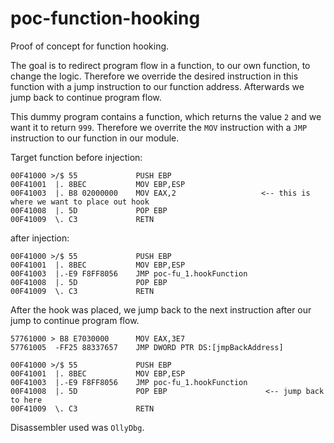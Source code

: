 # poc-function-hooking

Proof of concept for function hooking.

The goal is to redirect program flow in a function, to our own function, to change the logic.
Therefore we override the desired instruction in this function with a jump instruction to our function address.
Afterwards we jump back to continue program flow.

This dummy program contains a function, which returns the value `2` and we want it to return `999`.
Therefore we overrite the `MOV` instruction with a `JMP` instruction to our function in our module.

Target function before injection:

```
00F41000 >/$ 55             PUSH EBP
00F41001  |. 8BEC           MOV EBP,ESP
00F41003  |. B8 02000000    MOV EAX,2                   <-- this is where we want to place out hook
00F41008  |. 5D             POP EBP
00F41009  \. C3             RETN
```

after injection:

```
00F41000 >/$ 55             PUSH EBP
00F41001  |. 8BEC           MOV EBP,ESP
00F41003  |.-E9 F8FF8056    JMP poc-fu_1.hookFunction
00F41008  |. 5D             POP EBP
00F41009  \. C3             RETN
```

After the hook was placed, we jump back to the next instruction after our jump to continue program flow.

```
57761000 > B8 E7030000      MOV EAX,3E7
57761005  -FF25 88337657    JMP DWORD PTR DS:[jmpBackAddress]
```

```
00F41000 >/$ 55             PUSH EBP
00F41001  |. 8BEC           MOV EBP,ESP
00F41003  |.-E9 F8FF8056    JMP poc-fu_1.hookFunction
00F41008  |. 5D             POP EBP                      <-- jump back to here
00F41009  \. C3             RETN
```

Disassembler used was `OllyDbg`.
